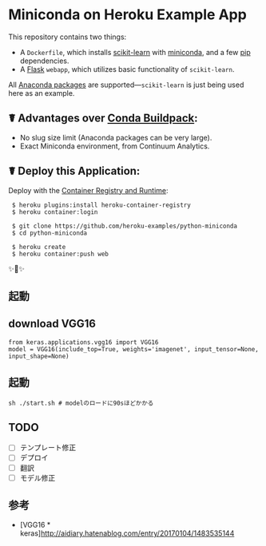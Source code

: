 # Miniconda on Heroku Example App

This repository contains two things:

- A `Dockerfile`, which installs [scikit-learn](http://scikit-learn.org/stable/) with [miniconda](http://conda.pydata.org/miniconda.html), and a few [pip](https://pip.pypa.io/en/stable/) dependencies.
- A [Flask](http://flask.pocoo.org) `webapp`, which utilizes basic functionality of `scikit-learn`.

All [Anaconda packages](https://docs.continuum.io/anaconda/pkg-docs) are supported—`scikit-learn` is just being used here as an example. 

## ☤ Advantages over [Conda Buildpack](https://github.com/kennethreitz/conda-buildpack):

- No slug size limit (Anaconda packages can be very large). 
- Exact Miniconda environment, from Continuum Analytics.

## ☤ Deploy this Application:

Deploy with the [Container Registry and Runtime](https://devcenter.heroku.com/articles/container-registry-and-runtime):

     $ heroku plugins:install heroku-container-registry
     $ heroku container:login
     
     $ git clone https://github.com/heroku-examples/python-miniconda
     $ cd python-miniconda
     
     $ heroku create
     $ heroku container:push web

✨🍰✨

## 起動

## download VGG16
```
from keras.applications.vgg16 import VGG16
model = VGG16(include_top=True, weights='imagenet', input_tensor=None, input_shape=None)
```

## 起動
```
sh ./start.sh # modelのロードに90sほどかかる
```

## TODO
+ [ ] テンプレート修正
+ [ ] デプロイ
+ [ ] 翻訳
+ [ ] モデル修正

## 参考
+ [VGG16 * keras]http://aidiary.hatenablog.com/entry/20170104/1483535144